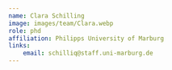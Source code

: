 ```yaml
---
name: Clara Schilling
image: images/team/Clara.webp
role: phd
affiliation: Philipps University of Marburg
links:
    email: schilliq@staff.uni-marburg.de
---
```



